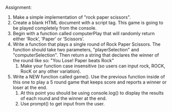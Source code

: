 Assignment:
1. Make a simple implementation of "rock paper scissors".
2. Create a blank HTML document with a script tag. This game is going to be played completely from the console.
3. Begin with a function called computerPlay that will randomly return either ‘Rock’, ‘Paper’ or ‘Scissors’. 
4. Write a function that plays a single round of Rock Paper Scissors. The function should take two parameters, "playerSelection" and "computerSelection". Then return a string that declares the winner of the round like so: "You Lose! Paper beats Rock"
    1. Make your function case insensitive (so users can input rock, ROCK, RocK or any other variation).
5. Write a NEW function called game(). Use the previous function inside of this one to play a 5 round game that keeps score and reports a winner or loser at the end.
    1. At this point you should be using console.log() to display the results of each round and the winner at the end.
    2. Use prompt() to get input from the user.

